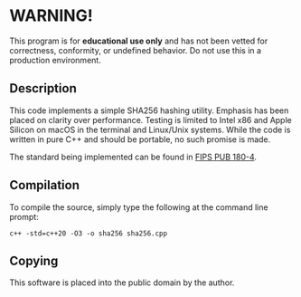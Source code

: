# WARNING!

This program is for **educational use only** and has not been vetted for correctness,
conformity, or undefined behavior. Do not use this in a production environment.

## Description

This code implements a simple SHA256 hashing utility. Emphasis has been placed on
clarity over performance. Testing is limited to Intel x86 and Apple Silicon on macOS
in the terminal and Linux/Unix systems. While the code is written in pure C++
and should be portable, no such promise is made.

The standard being implemented can be found in [FIPS PUB 180-4](https://nvlpubs.nist.gov/nistpubs/FIPS/NIST.FIPS.180-4.pdf).

## Compilation

To compile the source, simply type the following at the command line prompt:

```
c++ -std=c++20 -O3 -o sha256 sha256.cpp
```
## Copying

This software is placed into the public domain by the author.

